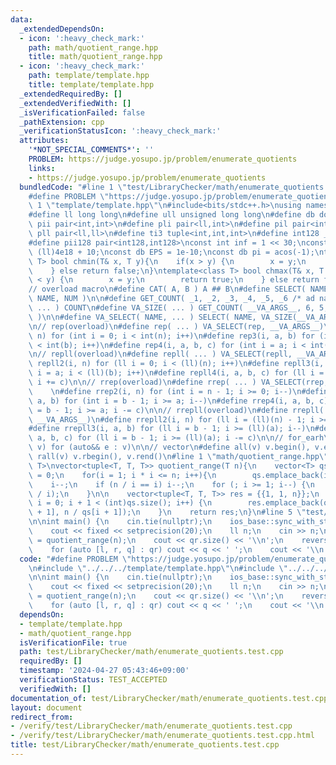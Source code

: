 ```yaml
---
data:
  _extendedDependsOn:
  - icon: ':heavy_check_mark:'
    path: math/quotient_range.hpp
    title: math/quotient_range.hpp
  - icon: ':heavy_check_mark:'
    path: template/template.hpp
    title: template/template.hpp
  _extendedRequiredBy: []
  _extendedVerifiedWith: []
  _isVerificationFailed: false
  _pathExtension: cpp
  _verificationStatusIcon: ':heavy_check_mark:'
  attributes:
    '*NOT_SPECIAL_COMMENTS*': ''
    PROBLEM: https://judge.yosupo.jp/problem/enumerate_quotients
    links:
    - https://judge.yosupo.jp/problem/enumerate_quotients
  bundledCode: "#line 1 \"test/LibraryChecker/math/enumerate_quotients.test.cpp\"\n\
    #define PROBLEM \"https://judge.yosupo.jp/problem/enumerate_quotients\"\n\n#line\
    \ 1 \"template/template.hpp\"\n#include<bits/stdc++.h>\nusing namespace std;\n\
    #define ll long long\n#define ull unsigned long long\n#define db double\n#define\
    \ pii pair<int,int>\n#define pli pair<ll,int>\n#define pil pair<int,ll>\n#define\
    \ pll pair<ll,ll>\n#define ti3 tuple<int,int,int>\n#define int128 __int128_t\n\
    #define pii128 pair<int128,int128>\nconst int inf = 1 << 30;\nconst ll linf =\
    \ (ll)4e18 + 10;\nconst db EPS = 1e-10;\nconst db pi = acos(-1);\ntemplate<class\
    \ T> bool chmin(T& x, T y){\n    if(x > y) {\n        x = y;\n        return true;\n\
    \    } else return false;\n}\ntemplate<class T> bool chmax(T& x, T y){\n    if(x\
    \ < y) {\n        x = y;\n        return true;\n    } else return false;\n}\n\n\
    // overload macro\n#define CAT( A, B ) A ## B\n#define SELECT( NAME, NUM ) CAT(\
    \ NAME, NUM )\n\n#define GET_COUNT( _1, _2, _3, _4, _5, _6 /* ad nauseam */, COUNT,\
    \ ... ) COUNT\n#define VA_SIZE( ... ) GET_COUNT( __VA_ARGS__, 6, 5, 4, 3, 2, 1\
    \ )\n\n#define VA_SELECT( NAME, ... ) SELECT( NAME, VA_SIZE(__VA_ARGS__) )(__VA_ARGS__)\n\
    \n// rep(overload)\n#define rep( ... ) VA_SELECT(rep, __VA_ARGS__)\n#define rep2(i,\
    \ n) for (int i = 0; i < int(n); i++)\n#define rep3(i, a, b) for (int i = a; i\
    \ < int(b); i++)\n#define rep4(i, a, b, c) for (int i = a; i < int(b); i += c)\n\
    \n// repll(overload)\n#define repll( ... ) VA_SELECT(repll, __VA_ARGS__)\n#define\
    \ repll2(i, n) for (ll i = 0; i < (ll)(n); i++)\n#define repll3(i, a, b) for (ll\
    \ i = a; i < (ll)(b); i++)\n#define repll4(i, a, b, c) for (ll i = a; i < (ll)(b);\
    \ i += c)\n\n// rrep(overload)\n#define rrep( ... ) VA_SELECT(rrep, __VA_ARGS__)\
    \    \n#define rrep2(i, n) for (int i = n - 1; i >= 0; i--)\n#define rrep3(i,\
    \ a, b) for (int i = b - 1; i >= a; i--)\n#define rrep4(i, a, b, c) for (int i\
    \ = b - 1; i >= a; i -= c)\n\n// rrepll(overload)\n#define rrepll( ... ) VA_SELECT(rrepll,\
    \ __VA_ARGS__)\n#define rrepll2(i, n) for (ll i = (ll)(n) - 1; i >= 0ll; i--)\n\
    #define rrepll3(i, a, b) for (ll i = b - 1; i >= (ll)(a); i--)\n#define rrepll4(i,\
    \ a, b, c) for (ll i = b - 1; i >= (ll)(a); i -= c)\n\n// for_earh\n#define fore(e,\
    \ v) for (auto&& e : v)\n\n// vector\n#define all(v) v.begin(), v.end()\n#define\
    \ rall(v) v.rbegin(), v.rend()\n#line 1 \"math/quotient_range.hpp\"\ntemplate<class\
    \ T>\nvector<tuple<T, T, T>> quotient_range(T n){\n    vector<T> qs;\n    T i\
    \ = 0;\n    for(i = 1; i * i <= n; i++){\n        qs.emplace_back(i);\n    }\n\
    \    i--;\n    if (n / i == i) i--;\n    for (; i >= 1; i--) {\n        qs.emplace_back(n\
    \ / i);\n    }\n\n    vector<tuple<T, T, T>> res = {{1, 1, n}};\n    for (int\
    \ i = 0; i + 1 < (int)qs.size(); i++) {\n        res.emplace_back(qs[i] + 1, qs[i\
    \ + 1], n / qs[i + 1]);\n    }\n    return res;\n}\n#line 5 \"test/LibraryChecker/math/enumerate_quotients.test.cpp\"\
    \n\nint main() {\n    cin.tie(nullptr);\n    ios_base::sync_with_stdio(false);\n\
    \    cout << fixed << setprecision(20);\n    ll n;\n    cin >> n;\n    auto qr\
    \ = quotient_range(n);\n    cout << qr.size() << '\\n';\n    reverse(all(qr));\n\
    \    for (auto [l, r, q] : qr) cout << q << ' ';\n    cout << '\\n';\n}\n"
  code: "#define PROBLEM \"https://judge.yosupo.jp/problem/enumerate_quotients\"\n\
    \n#include \"../../../template/template.hpp\"\n#include \"../../../math/quotient_range.hpp\"\
    \n\nint main() {\n    cin.tie(nullptr);\n    ios_base::sync_with_stdio(false);\n\
    \    cout << fixed << setprecision(20);\n    ll n;\n    cin >> n;\n    auto qr\
    \ = quotient_range(n);\n    cout << qr.size() << '\\n';\n    reverse(all(qr));\n\
    \    for (auto [l, r, q] : qr) cout << q << ' ';\n    cout << '\\n';\n}"
  dependsOn:
  - template/template.hpp
  - math/quotient_range.hpp
  isVerificationFile: true
  path: test/LibraryChecker/math/enumerate_quotients.test.cpp
  requiredBy: []
  timestamp: '2024-04-27 05:43:46+09:00'
  verificationStatus: TEST_ACCEPTED
  verifiedWith: []
documentation_of: test/LibraryChecker/math/enumerate_quotients.test.cpp
layout: document
redirect_from:
- /verify/test/LibraryChecker/math/enumerate_quotients.test.cpp
- /verify/test/LibraryChecker/math/enumerate_quotients.test.cpp.html
title: test/LibraryChecker/math/enumerate_quotients.test.cpp
---
```

